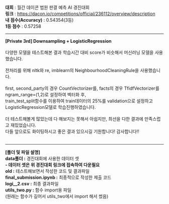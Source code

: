 <b>대회</b> : 월간 데이콘 법원 판결 예측 AI 경진대회<br>
<b>링크</b> : https://dacon.io/competitions/official/236112/overview/description<br>
<b>내 점수(Accuracy)</b> : 0.54354(3등)<br>
<b>1등 점수</b> : 0.57258<br>
<hr>
<b>[Private 3rd] Downsampling + LogisticRegression</b><br>
<br>
다양한 모델을 테스트해본 결과 학습시간 대비 score가 비슷해서 머신러닝 모델을 사용했습니다.<br>
<br>
전처리를 위해 nltk와 re, imblearn의 NeighbourhoodCleaningRule을 사용했습니다.<br>
<br>
first, second_party의 경우 CountVectorizer를, facts의 경우 TfidfVectorizer를 ngram_range=(1,2)로 설정하여 벡터화 후,<br>
train_test_split함수를 이용하여 train데이터의 25%를 validation으로 설정하고 LogisticRegression모델로 학습진행하였습니다.<br>
<br>
더 테스트해볼게 많았는데 다 해보지는 못해서 아쉽지만, 최선을 다한 결과에 만족스럽고 재밌었습니다.<br>
다들 앞으로도 화이팅하시고 좋은 결과 있으시길 기원합니다! 감사합니다!!<br>
<br>
<hr>
<b>[폴더 및 파일 설명]</b><br>
<b>data폴더 :</b> 경진대회에 사용한 데이터 셋<br>
<b>- 데이터 셋은 위 경진대회 링크에 접속하여 다운필요</b><br>
<b>old :</b> 테스트해보면서 작성한 코드 및 결과파일<br>
<b>final_submission.ipynb :</b> 최종적으로 작성한 제출 코드<br>
<b>logi__2.csv :</b> 최종 결과파일<br>
<b>utils_two.py :</b> 함수 import용 파일<br>
(원래는 함수가 길어서 utils_two에서 import 해서 썼음)<br>
